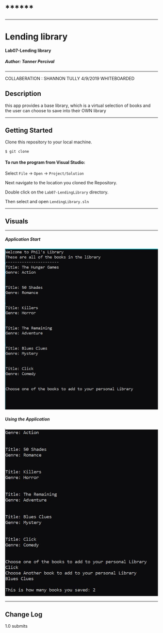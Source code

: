 # ******
------------------------------

# Lending library
#### Lab07-Lending library
##### *Author: Tanner Percival*

------------------------------
COLLABERATION : SHANNON TULLY  4/9/2019
WHITEBOARDED
## Description
this app provides a base library, which is a virtual selection of books and the user can choose to save into their OWN library

------------------------------

## Getting Started
Clone this repository to your local machine.
```
$ git clone 
```
#### To run the program from Visual Studio:
Select ```File``` -> ```Open``` -> ```Project/Solution```

Next navigate to the location you cloned the Repository.

Double click on the ```Lab07-LendingLibrary``` directory.

Then select and open ```LendingLibrary.sln```

------------------------------

## Visuals
******

##### Application Start
![Library selection](/assets/capture1.JPG)
##### Using the Application
![Save books and know how many are saved](/assets/capture2.JPG)


------------------------------

## Change Log
1.0 submits
